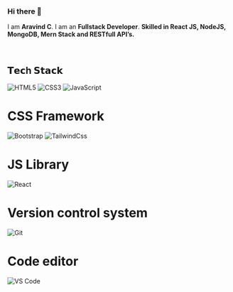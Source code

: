 ### Hi there 👋

I am **Aravind C**. I am an **Fullstack Developer**. **Skilled in React JS, NodeJS, MongoDB, Mern Stack and RESTfull API’s.**


<br />

## 𝗧𝗲𝗰h 𝗦𝘁𝗮𝗰𝗸

![HTML5](https://img.shields.io/badge/-HTML5-%23E44D27?style=flat-square&logo=html5&logoColor=ffffff)
![CSS3](https://img.shields.io/badge/-CSS3-%231572B6?style=flat-square&logo=css3)
![JavaScript](https://img.shields.io/badge/-JavaScript-%23F7DF1C?style=flat-square&logo=javascript&logoColor=000000&labelColor=%23F7DF1C&color=%23FFCE5A)

# CSS Framework

![Bootstrap](https://img.shields.io/badge/-Bootstrap%20-%23E44D27?style=flat-square&logo=bootstrap&Color=blue)
![TailwindCss](https://img.shields.io/badge/-TailwindCss-%231a202c?style=flat-square&logo=tailwind-css)

# JS Library
![React](https://img.shields.io/badge/-React-%23282C34?style=flat-square&logo=react)

# Version control system
![Git](https://img.shields.io/badge/-Git-%23F05032?style=flat-square&logo=git&logoColor=%23ffffff)

# Code editor
![VS Code](https://img.shields.io/badge/-VSCode-%23007ACC?style=flat-square&logo=visual-studio-code)
